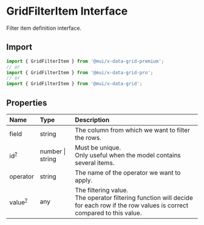 # GridFilterItem Interface

<p class="description">Filter item definition interface.</p>

## Import

```js
import { GridFilterItem } from '@mui/x-data-grid-premium';
// or
import { GridFilterItem } from '@mui/x-data-grid-pro';
// or
import { GridFilterItem } from '@mui/x-data-grid';
```

## Properties

| Name                                                                                    | Type                                            | Description                                                                                                                             |
| :-------------------------------------------------------------------------------------- | :---------------------------------------------- | :-------------------------------------------------------------------------------------------------------------------------------------- |
| <span class="prop-name">field</span>                                                    | <span class="prop-type">string</span>           | The column from which we want to filter the rows.                                                                                       |
| <span class="prop-name optional">id<sup><abbr title="optional">?</abbr></sup></span>    | <span class="prop-type">number \| string</span> | Must be unique.<br />Only useful when the model contains several items.                                                                 |
| <span class="prop-name">operator</span>                                                 | <span class="prop-type">string</span>           | The name of the operator we want to apply.                                                                                              |
| <span class="prop-name optional">value<sup><abbr title="optional">?</abbr></sup></span> | <span class="prop-type">any</span>              | The filtering value.<br />The operator filtering function will decide for each row if the row values is correct compared to this value. |
